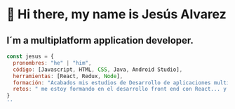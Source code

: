 # 👋 Hi there, my name is Jesús Alvarez
## I´m a multiplatform application developer.
```js
const jesus = {
  pronombres: "he" | "him",
  código: [Javascript, HTML, CSS, Java, Android Studio],
  herramientas: [React, Redux, Node], 
  formación: "Acabados mis estudios de Desarrollo de aplicaciones multiplataforma",
  retos: " me estoy formando en el desarrollo front end con React... y me encanta!!!"
}
''


